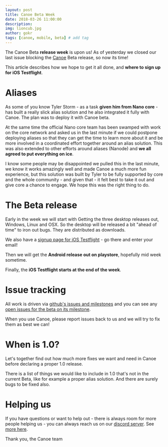 ```yaml
---
layout: post
title: Canoe Beta Week
date: 2018-03-26 11:00:00
description: 
img: lioncub.jpg  
author: gokr
tags: [canoe, mobile, beta] # add tag
---
```


The Canoe Beta **release week** is upon us! As of yesterday we closed our last issue blocking the [Canoe](https://getcanoe.io) Beta release, so now its time!

This article describes how we hope to get it all done, and **where to sign up for iOS Testflight**.

<!--more-->

# Aliases
As some of you know Tyler Storm - as a task **given him from Nano core** - has built a really slick alias solution and he also integrated it fully with Canoe. The plan was to deploy it with Canoe beta.

At the same time the official Nano core team has been swamped with work on the core network and asked us in the last minute if we could postpone deploying aliases so that they can get the time to learn more about it and be more involved in a coordinated effort together around an alias solution. This was also extended to other efforts around aliases (Nanode) and **we all agreed to put everything on ice**.

I know some people may be disappointed we pulled this in the last minute, we know it works amazingly well and made Canoe a much more fun experience, but this solution was built by Tyler to be fully supported by core and the whole community - and given that - it felt best to take it out and give core a chance to engage. We hope this was the right thing to do.

# The Beta release
Early in the week we will start with Getting the three desktop releases out, Windows, Linux and OSX. So the desktop will be released a bit "ahead of time" to iron out bugs. They are distributed as downloads.

We also have a [signup page for iOS Testflight](/signup/index.html) - go there and enter your email!

Then we will get the **Android release out on playstore**, hopefully mid week sometime.

Finally, the **iOS Testflight starts at the end of the week**.

# Issue tracking
All work is driven via [github's issues and milestones](https://github.com/getcanoe/canoe/issues) and you can see any [open issues for the beta on its milestone](https://github.com/getcanoe/canoe/milestone/2).

When you use Canoe, please report issues back to us and we will try to fix them as best we can!

# When is 1.0?
Let's together find out how much more fixes we want and need in Canoe before declaring a proper 1.0 release.

There is a list of things we would like to include in 1.0 that's not in the current Beta, like for example a proper alias solution. And there are surely bugs to be fixed also.

# Helping us
If you have questions or want to help out - there is always room for more people helping us - you can always reach us on our [discord server](https://discord.gg/ecVcJM3). See [more here](/contribute.html).

Thank you, the Canoe team